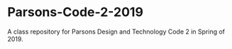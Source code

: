 # Parsons-Code-2-2019
A class repository for Parsons Design and Technology Code 2 in Spring of 2019. 
